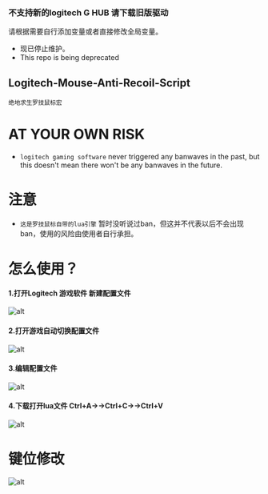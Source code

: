 ### 不支持新的logitech G HUB 请下载旧版驱动 
请根据需要自行添加变量或者直接修改全局变量。 
- 现已停止维护。
- This repo is being deprecated
## Logitech-Mouse-Anti-Recoil-Script  
    绝地求生罗技鼠标宏  
#  AT YOUR OWN RISK  
- `logitech gaming software` never triggered any banwaves in the past, but this doesn't mean there won't be any banwaves in the future.  
# 注意  
- `这是罗技鼠标自带的lua引擎` 暂时没听说过ban，但这并不代表以后不会出现ban，使用的风险由使用者自行承担。  
# 怎么使用？  
#### 1.打开Logitech 游戏软件 新建配置文件  
![alt](https://github.com/F-Light/PUBG-Logitech-Mouse/blob/master/img/20180504000300.jpg?raw=true)  
#### 2.打开游戏自动切换配置文件  
![alt](https://github.com/F-Light/PUBG-Logitech-Mouse/blob/master/img/20180504000327.jpg)  
#### 3.编辑配置文件  
![alt](https://github.com/F-Light/PUBG-Logitech-Mouse/blob/master/img/20180504000503.jpg)  
#### 4.下载打开lua文件 Ctrl+A→→Ctrl+C→→Ctrl+V  
![alt](https://github.com/F-Light/PUBG-Logitech-Mouse/blob/master/img/20180504000531.jpg)  
# 键位修改  
![alt](https://github.com/F-Light/PUBG-Logitech-Mouse/blob/master/img/20180504003151.png)  
